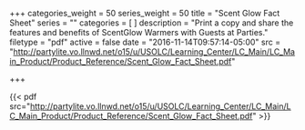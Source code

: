 +++
categories_weight = 50
series_weight = 50
title = "Scent Glow Fact Sheet"
series = ""
categories = [
]
description = "Print a copy and share the features and benefits of ScentGlow Warmers with Guests at Parties."
filetype = "pdf"
active = false
date = "2016-11-14T09:57:14-05:00"
src = "http://partylite.vo.llnwd.net/o15/u/USOLC/Learning_Center/LC_Main/LC_Main_Product/Product_Reference/Scent_Glow_Fact_Sheet.pdf"

+++

{{< pdf src="http://partylite.vo.llnwd.net/o15/u/USOLC/Learning_Center/LC_Main/LC_Main_Product/Product_Reference/Scent_Glow_Fact_Sheet.pdf" >}}
